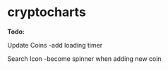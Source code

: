 # cryptocharts

**Todo:**

Update Coins
-add loading timer

Search Icon
-become spinner when adding new coin
